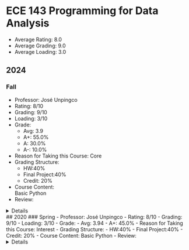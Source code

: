 # ECE 143 Programming for Data Analysis
- Average Rating: 8.0
- Average Grading: 9.0
- Average Loading: 3.0
## 2024
### Fall
- Professor: José Unpingco
- Rating: 8/10
- Grading: 9/10
- Loading: 3/10
- Grade:
  - Avg: 3.9
  - A+: 55.0%
  - A: 30.0%
  - A-: 10.0%
- Reason for Taking this Course: Core
- Grading Structure:
  - HW:40%
  - Final Project:40%
  - Credit: 20%
- Course Content:  
Basic Python
- Review:  
<details>
有程式基礎的人修起來毫無壓力，作業題目很多都是Leetcode題目，有些比較繁瑣但都不會太難。上課內容非常基礎，會講到Python很多基礎Function, Generator, 運作方式，如果基礎沒打好可以在這堂課補回來。期末Project是隨機分組跟上台報告，組員就看你平常做多少好事，Project內容都不會太難。
</details>
## 2020
### Spring
- Professor: José Unpingco
- Rating: 8/10
- Grading: 9/10
- Loading: 3/10
- Grade:
  - Avg: 3.94
  - A+: 45.0%
- Reason for Taking this Course: Interest
- Grading Structure:
  - HW:40%
  - Final Project:40%
  - Credit: 20%
- Course Content:  
Basic Python
- Review:  
<details>
每個禮拜都有作業 3-4 簡單 coding + 期末 project。作業沒很難 只是題目都不會講清楚 要讓你去想 去 piazza 問 去 office hour 這樣 至於 project 就爬爬蟲作作圖 只是組員是被隨機分配的 所以有可能會有極 carry 隊員 或是極廢。根據老師上課說明，他會根據每 quarter 的 feedback 去調整課程內容，作業只會越來越難 (這學期口述)(（補）假的，github 隨便找就好，而且每學期的平均gpa 一直提高)，這學期有建議他錄影片，不然上課快到基本上就是你聽過也不會記得要幹嘛，等到要用才會自己 google 查 (反正沒人真的在認真上課= =)。
</details>
